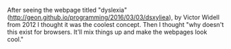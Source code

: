 After seeing the webpage titled "dyslexia" (http://geon.github.io/programming/2016/03/03/dsxyliea), by Victor Widell from 2012 I thought it was the coolest concept. Then I thought "why doesn't this exist for browsers. It'll mix things up and make the webpages look cool."

